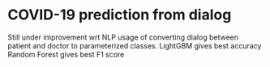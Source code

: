 # COVID-19 prediction from dialog

Still under improvement wrt NLP usage of converting dialog between patient and doctor to parameterized classes.
LightGBM gives best accuracy
Random Forest gives best F1 score


<!-- Check mediconv overleaf for github link -->

